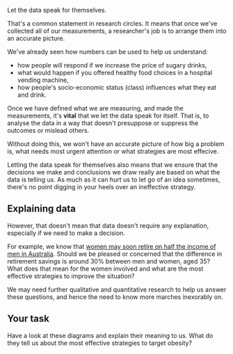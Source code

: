 Let the data speak for themselves.

That's a common statement in research circles.  It means that once we've collected all of our measurements, a researcher's job is to arrange them into an accurate picture.

We've already seen how numbers can be used to help us understand:

* how people will respond if we increase the price of sugary drinks,
* what would happen if you offered healthy food choices in a hospital vending machine,
* how people's socio-economic status (class) influences what they eat and drink.

Once we have defined what we are measuring, and made the measurements, it's __vital__ that we let the data speak for itself.  That is, to analyse the data in a way that doesn't presuppose or suppress the outcomes or mislead others.  

Without doing this, we won't have an accurate picture of how big a problem is, what needs most urgent attention or what strategies are most effecive.  

Letting the data speak for themselves also means that we ensure that the decisions we make and conclusions we draw really are based on what the data is telling us.  As much as it can hurt us to let go of an idea sometimes, there's no point digging in your heels over an ineffective strategy.

## Explaining data

However, that doesn't mean that data doesn't require any explanation, especially if we need to make a decision.

For example, we know that [women may soon retire on half the income of men in Australia](http://www.abc.net.au/news/2017-07-20/women-on-track-to-retire-with-half-as-much-super-as-men/8727112).  Should we be pleased or concerned that the difference in retirement savings is around 30% between men and women, aged 35?  What does that mean for the women involved and what are the most effective strategies to improve the situation?

We may need further qualitative and quantitative research to help us answer these questions, and hence the need to know more marches inexorably on.


## Your task

Have a look at these diagrams and explain their meaning to us.  What do they tell us about the most effective strategies to target obesity?
